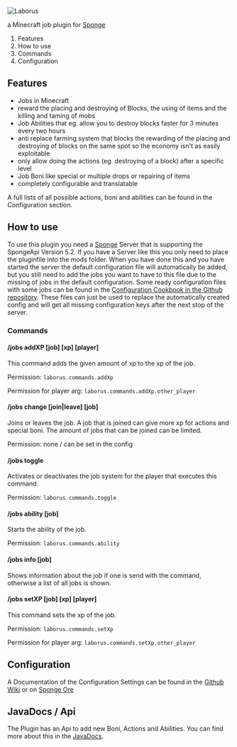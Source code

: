![Laborus](https://lergin.de/img/plugins/Laborus_Banner.png)

a Minecraft job plugin for [Sponge](https://Spongepowered.org "SpongePowered.org")

1. Features
2. How to use
  1. Commands
3. Configuration

## Features

* Jobs in Minecraft
* reward the placing and destroying of Blocks, the using of items and the killing and taming of mobs
* Job Abilities that eg. allow you to destroy blocks faster for 3 minutes every two hours
* anti replace farming system that blocks the rewarding of the placing and destroying of blocks on the same spot so the economy isn't as easily exploitable
* only allow doing the actions (eg. destroying of a block) after a specific level
* Job Boni like special or multiple drops or repairing of items
* completely configurable and translatable

A full lists of all possible actions, boni and abilities can be found in the Configuration section.

## How to use
To use this plugin you need a [Sponge](https://spongepowered.org) Server that is supporting the SpongeApi Version 5.2.
If you have a Server like this you only need to place the pluginfile into the mods folder.
When you have done this and you have started the server the default configuration file will automatically be added, but you still need to add the jobs you want to have to this file due to the missing of jobs in the default configuration.
Some ready configuration files with some jobs can be found in the [Configuration Cookbook in the Github repository](https://github.com/Lergin/Laborus/tree/master/ConfigurationCookbook). These files can just be used to replace the automatically created config and will get all missing configuration keys after the next stop of the server.

### Commands

#### /jobs addXP [job] [xp] [player]

This command adds the given amount of xp to the xp of the job.

Permission: `laborus.commands.addXp`

Permission for player arg: `laborus.commands.addXp.other_player`

#### /jobs change [join|leave] [job]

Joins or leaves the job. A job that is joined can give more xp for actions and special boni. The amount of jobs that can be joined can be limited.

Permission: none / can be set in the config

#### /jobs toggle

Activates or deactivates the job system for the player that executes this command.

Permission: `laborus.commands.toggle`

#### /jobs ability [job]

Starts the ability of the job.

Permission: `laborus.commands.ability`

#### /jobs info [job]

Shows information about the job if one is send with the command, otherwise a list of all jobs is shown.


#### /jobs setXP [job] [xp] [player]

This command sets the xp of the job.

Permission: `laborus.commands.setXp`

Permission for player arg: `laborus.commands.setXp.other_player`


## Configuration

A Documentation of the Configuration Settings can be found in the [Github Wiki](https://github.com/Lergin/Laborus/wiki/Configuration) or on [Sponge Ore](https://ore.spongepowered.org/Lergin/Laborus/pages/Configuration)

## JavaDocs / Api

The Plugin has an Api to add new Boni, Actions and Abilities. You can find more about this in the [JavaDocs](https://lergin.github.io/Laborus/de/lergin/laborus/api/package-summary.html).
